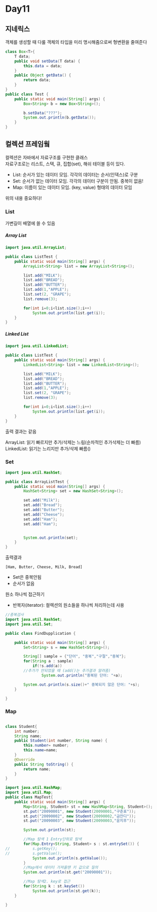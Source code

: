 # Day11
## 지네릭스
객체를 생성할 때 다룰 객체의 타입을 미리 명시해줌으로써 형변환을 줄여준다

~~~java
class Box<T>{
	T data;
	public void setData(T data) {
		this.data = data;
	}
	public Object getData() {
		return data;
	}
}
public class Test {
	public static void main(String[] args) {
		Box<String> b = new Box<String>();

		b.setData("???");
		System.out.println(b.getData());
	}
}
~~~

## 컬렉션 프레임웤
컬렉션은 자바에서 자료구조를 구현한 클래스<br>
자료구조로는 리스트, 스택, 큐, 집합(set), 해쉬 테이블 등이 있다.
- List:
 순서가 있는 데이터 모임. 각각의 데이터는 순서(인덱스)로 구분
- Set:
순서가 없는 데이터 모임. 각각의 데이터 구분이 안됨. 중복이 없음!
- Map:
 이름이 있는 데이터 모임. (key, value) 형태의 데이터 모임

위의 내용 중요하다!

### List
가변길이 배열에 쓸 수 있음
##### Array List
~~~java
import java.util.ArrayList;

public class ListTest {
	public static void main(String[] args) {
		ArrayList<String> list = new ArrayList<String>();

		list.add("MILK");
		list.add("BREAD");
		list.add("BUTTER");
		list.add(1,"APPLE");
		list.set(2, "GRAPE");
		list.remove(3);

		for(int i=0;i<list.size();i++)
			System.out.println(list.get(i));
	}
}
~~~

##### Linked List
~~~java
import java.util.LinkedList;

public class ListTest {
	public static void main(String[] args) {
		LinkedList<String> list = new LinkedList<String>();

		list.add("MILK");
		list.add("BREAD");
		list.add("BUTTER");
		list.add(1,"APPLE");
		list.set(2, "GRAPE");
		list.remove(3);

		for(int i=0;i<list.size();i++)
			System.out.println(list.get(i));
	}
}
~~~
출력 결과는 같음

ArrayList: 읽기 빠르지만 추가/삭제는 느림(순차적인 추가삭제는 더 빠름)<br>
LinkedList: 읽기는 느리지만 추가/삭제 빠름()

### Set
~~~java
import java.util.HashSet;

public class ArrayListTest {
	public static void main(String[] args) {
		HashSet<String> set = new HashSet<String>();

		set.add("Milk");
		set.add("Bread");
		set.add("Butter");
		set.add("Cheese");
		set.add("Ham");
		set.add("Ham");


		System.out.println(set);
	}
}
~~~
출력결과
~~~
[Ham, Butter, Cheese, Milk, Bread]
~~~
- Set은 중복안됨
- 순서가 없음

원소 하나씩 접근하기
- 반복자(iterator): 컬렉션의 원소들을 하나씩 처리하는데 사용

~~~java
//중복검사
import java.util.HashSet;
import java.util.Set;

public class FindDupplication {

	public static void main(String[] args) {
		Set<String> s = new HashSet<String>();

		String[] sample = {"단어", "중복","구절","중복"};
		for(String a : sample)
			if(!s.add(a))
      	//추가가 안되었을 때 (add()는 추가결과 알려줌)
				System.out.println("중복된 단어: "+a);

		System.out.println(s.size()+" 중복되지 않은 단어: "+s);
	}

}
~~~

### Map
~~~java

class Student{
	int number;
	String name;
	public Student(int number, String name) {
		this.number= number;
		this.name=name;
	}
	@Override
	public String toString() {
		return name;
	}
}
~~~
~~~java
import java.util.HashMap;
import java.util.Map;
public class MapTest{
	public static void main(String[] args) {
		Map<String, Student> st = new HashMap<String, Student>();
		st.put("20090001", new Student(20090001,"구준표"));
		st.put("20090002", new Student(20090002,"금잔디"));
		st.put("20090003", new Student(20090003,"윤지후"));

		System.out.println(st);

		//Map 탐색 1 Entry단위로 탐색
		for(Map.Entry<String, Student> s : st.entrySet()) {
//			s.getKey();
//			s.getValue();
			System.out.println(s.getValue());
		}
		//Map에서 데이터 가져올땐 키 값으로 질의
		System.out.println(st.get("20090001"));

		//Map 탐색2. key로 접근
		for(String k : st.keySet())
			System.out.println(st.get(k));
	}

}
~~~
